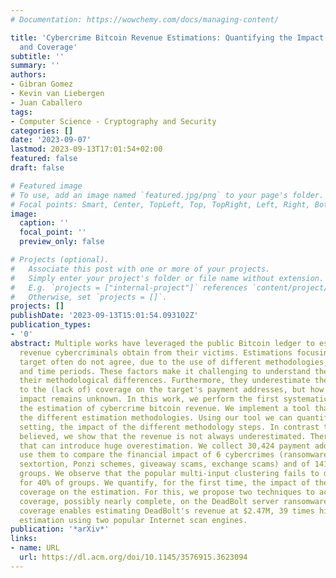 ```yaml
---
# Documentation: https://wowchemy.com/docs/managing-content/

title: 'Cybercrime Bitcoin Revenue Estimations: Quantifying the Impact of Methodology
  and Coverage'
subtitle: ''
summary: ''
authors:
- Gibran Gomez
- Kevin van Liebergen
- Juan Caballero
tags:
- Computer Science - Cryptography and Security
categories: []
date: '2023-09-07'
lastmod: 2023-09-13T17:01:54+02:00
featured: false
draft: false

# Featured image
# To use, add an image named `featured.jpg/png` to your page's folder.
# Focal points: Smart, Center, TopLeft, Top, TopRight, Left, Right, BottomLeft, Bottom, BottomRight.
image:
  caption: ''
  focal_point: ''
  preview_only: false

# Projects (optional).
#   Associate this post with one or more of your projects.
#   Simply enter your project's folder or file name without extension.
#   E.g. `projects = ["internal-project"]` references `content/project/deep-learning/index.md`.
#   Otherwise, set `projects = []`.
projects: []
publishDate: '2023-09-13T15:01:54.093102Z'
publication_types:
- '0'
abstract: Multiple works have leveraged the public Bitcoin ledger to estimate the
  revenue cybercriminals obtain from their victims. Estimations focusing on the same
  target often do not agree, due to the use of different methodologies, seed addresses,
  and time periods. These factors make it challenging to understand the impact of
  their methodological differences. Furthermore, they underestimate the revenue due
  to the (lack of) coverage on the target's payment addresses, but how large this
  impact remains unknown. In this work, we perform the first systematic analysis on
  the estimation of cybercrime bitcoin revenue. We implement a tool that can replicate
  the different estimation methodologies. Using our tool we can quantify, in a controlled
  setting, the impact of the different methodology steps. In contrast to what is widely
  believed, we show that the revenue is not always underestimated. There exist methodologies
  that can introduce huge overestimation. We collect 30,424 payment addresses and
  use them to compare the financial impact of 6 cybercrimes (ransomware, clippers,
  sextortion, Ponzi schemes, giveaway scams, exchange scams) and of 141 cybercriminal
  groups. We observe that the popular multi-input clustering fails to discover addresses
  for 40% of groups. We quantify, for the first time, the impact of the (lack of)
  coverage on the estimation. For this, we propose two techniques to achieve high
  coverage, possibly nearly complete, on the DeadBolt server ransomware. Our expanded
  coverage enables estimating DeadBolt's revenue at $2.47M, 39 times higher than the
  estimation using two popular Internet scan engines.
publication: '*arXiv*'
links:
- name: URL
  url: https://dl.acm.org/doi/10.1145/3576915.3623094
---
```

